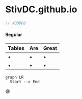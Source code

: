 # StivDC.github.io
[^1]: lmoa XD!
```js
// XDDDDD
```
#### Regular
| Tables | Are | Great |
| ------ | --- | ----- |
| •      | •   | •     |
| •      | •   | •     |

```mermaid
graph LR
  Start --> End
```

:smile:
